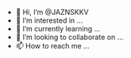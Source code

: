 - 👋 Hi, I’m @JAZNSKKV
- 👀 I’m interested in ...
- 🌱 I’m currently learning ...
- 💞️ I’m looking to collaborate on ...
- 📫 How to reach me ...

<!---
JAZNSKKV/JAZNSKKV is a ✨ special ✨ repository because its `README.md` (this file) appears on your GitHub profile.
You can click the Preview link to take a look at your changes.
--->
